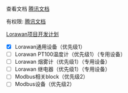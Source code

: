 查看文档
[腾讯文档](https://docs.qq.com/doc/DUm9jdWNLd0t5SFV6?friendUin=iFBeJrJUSarxd8fIKPBdCg%253D%253D)

有权限: [腾讯文档](https://docs.qq.com/doc/DZFZIUGJZTFlaa3JF?friendUin=iFBeJrJUSarxd8fIKPBdCg%253D%253D&u=173c7c947f764c1d912fc79b263dcd2f)

[Lorawan项目开发计划](https://docs.qq.com/mind/DZFFVRUZjWE1LZXph?&u=173c7c947f764c1d912fc79b263dcd2f)

- [x] Lorawan通用设备（优先级1）
- [ ] Lorawan PT100温度计（优先级1）（专用设备）
- [ ] Lorawan 烟雾计（优先级1）（专用设备）
- [ ] Lorawan 继电器（优先级1）（专用设备）
- [ ] Modbus相关block（优先级2）
- [ ] Modbus设备（优先级2）